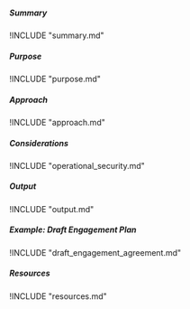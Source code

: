
##### Summary

!INCLUDE "summary.md"

##### Purpose

!INCLUDE "purpose.md"

##### Approach

!INCLUDE "approach.md"

##### Considerations

!INCLUDE "operational_security.md"

##### Output

!INCLUDE "output.md"

##### Example: Draft Engagement Plan

!INCLUDE "draft_engagement_agreement.md"

##### Resources

!INCLUDE "resources.md"

